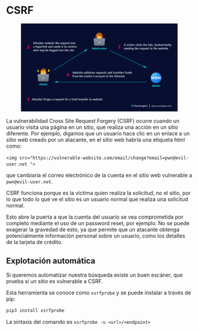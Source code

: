 # CSRF

<figure><img src="../../../.gitbook/assets/image (3).png" alt=""><figcaption></figcaption></figure>

La vulnerabilidad Cross Site Request Forgery (CSRF) ocurre cuando un usuario visita una página en un sitio, que realiza una acción en un sitio diferente. Por ejemplo, digamos que un usuario hace clic en un enlace a un sitio web creado por un atacante, en el sitio web habría una etiqueta html como:

`<img src="https://vulnerable-website.com/email/change?email=pwn@evil-user.net ">`&#x20;

que cambiaría el correo electrónico de la cuenta en el sitio web vulnerable a `pwn@evil-user.net`.&#x20;

CSRF funciona porque es la víctima quien realiza la solicitud, no el sitio, por lo que todo lo que ve el sitio es un usuario normal que realiza una solicitud normal.

Esto abre la puerta a que la cuenta del usuario se vea comprometida por completo mediante el uso de un password reset, por ejemplo. No se puede exagerar la gravedad de esto, ya que permite que un atacante obtenga potencialmente información personal sobre un usuario, como los detalles de la tarjeta de crédito.

## Explotación automática

Si queremos automatizar nuestra búsqueda existe un buen escáner, que prueba si un sitio es vulnerable a CSRF.&#x20;

Esta herramienta se conoce como `xsrfprobe` y se puede instalar a través de pip:

```bash
pip3 install xsrfprobe
```

La sintaxis del comando es `xsrfprobe -u <url>/<endpoint>`

